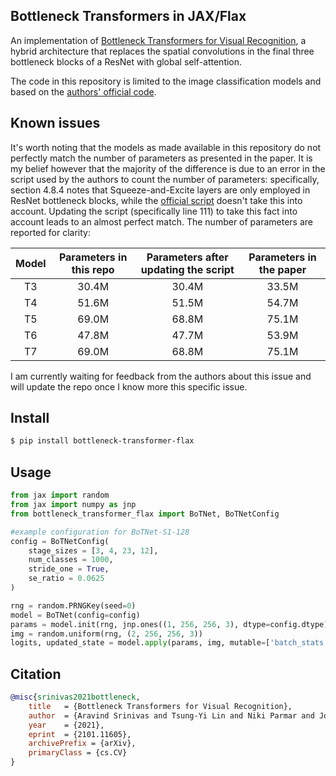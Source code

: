 ## Bottleneck Transformers in JAX/Flax

An implementation of <a href="https://arxiv.org/abs/2101.11605">Bottleneck Transformers for Visual Recognition</a>, a hybrid architecture that replaces the spatial convolutions in the final three bottleneck blocks of a ResNet with global self-attention.

The code in this repository is limited to the image classification models and based on the <a href="https://gist.github.com/aravindsrinivas/56359b79f0ce4449bcb04ab4b56a57a2">authors' official code</a>.

## Known issues

It's worth noting that the models as made available in this repository do not perfectly match the number of parameters as presented in the paper. It is my belief however that the majority of the difference is due to an error in the script used by the authors to count the number of parameters: specifically, section 4.8.4 notes that Squeeze-and-Excite layers are only employed in ResNet bottleneck blocks, while the <a href="https://gist.github.com/aravindsrinivas/e8a9e33425e10ed0c69c1bf726b81495">official script</a> doesn't take this into account. Updating the script (specifically line 111) to take this fact into account leads to an almost perfect match.
The number of parameters are reported for clarity:

| Model | Parameters in this repo | Parameters after updating the script | Parameters in the paper
| :---: | :---: | :---: | :---: |
T3 | 30.4M | 30.4M | 33.5M
T4 | 51.6M | 51.5M | 54.7M
T5 | 69.0M | 68.8M | 75.1M
T6 | 47.8M | 47.7M | 53.9M
T7 | 69.0M | 68.8M | 75.1M

I am currently waiting for feedback from the authors about this issue and will update the repo once I know more this specific issue.

## Install

```bash
$ pip install bottleneck-transformer-flax
```

## Usage

```python
from jax import random
from jax import numpy as jnp
from bottleneck_transformer_flax import BoTNet, BoTNetConfig

#example configuration for BoTNet-S1-128
config = BoTNetConfig(
    stage_sizes = [3, 4, 23, 12],
    num_classes = 1000,
    stride_one = True,
    se_ratio = 0.0625
)

rng = random.PRNGKey(seed=0)
model = BoTNet(config=config)
params = model.init(rng, jnp.ones((1, 256, 256, 3), dtype=config.dtype))
img = random.uniform(rng, (2, 256, 256, 3))
logits, updated_state = model.apply(params, img, mutable=['batch_stats']) # logits.shape is (2, 1000)
```

## Citation

```bibtex
@misc{srinivas2021bottleneck,
    title   = {Bottleneck Transformers for Visual Recognition}, 
    author  = {Aravind Srinivas and Tsung-Yi Lin and Niki Parmar and Jonathon Shlens and Pieter Abbeel and Ashish Vaswani},
    year    = {2021},
    eprint  = {2101.11605},
    archivePrefix = {arXiv},
    primaryClass = {cs.CV}
}
```